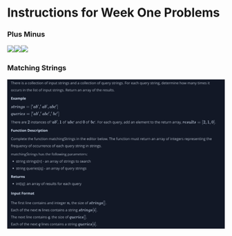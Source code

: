 # Instructions for Week One Problems 

### Plus Minus
![](../../../../resources/InstructionScreenShots/plusMinus1.png)![](../../../../resources/InstructionScreenShots/plusminus2.png)![](../../../../resources/InstructionScreenShots/plusMinus3.png)

### Matching Strings
![](../../../../resources/InstructionScreenShots/MatchingStrings1.png)